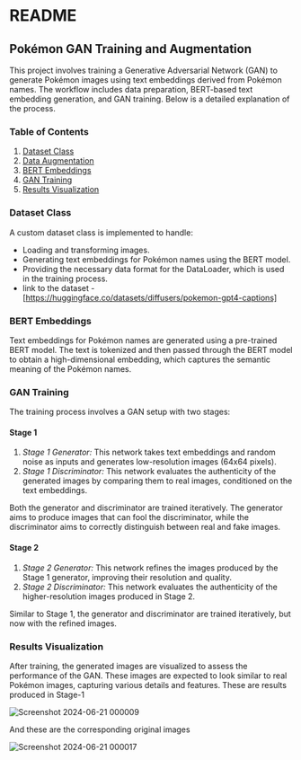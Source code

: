 # README

## Pokémon GAN Training and Augmentation

This project involves training a Generative Adversarial Network (GAN) to generate Pokémon images using text embeddings derived from Pokémon names. The workflow includes data preparation, BERT-based text embedding generation, and GAN training. Below is a detailed explanation of the process.

### Table of Contents
1. [Dataset Class](#dataset-class)
2. [Data Augmentation](#data-augmentation)
3. [BERT Embeddings](#bert-embeddings)
4. [GAN Training](#gan-training)
5. [Results Visualization](#results-visualization)

### Dataset Class

A custom dataset class is implemented to handle:

- Loading and transforming images.
- Generating text embeddings for Pokémon names using the BERT model.
- Providing the necessary data format for the DataLoader, which is used in the training process.
- link to the dataset - [https://huggingface.co/datasets/diffusers/pokemon-gpt4-captions]

### BERT Embeddings

Text embeddings for Pokémon names are generated using a pre-trained BERT model. The text is tokenized and then passed through the BERT model to obtain a high-dimensional embedding, which captures the semantic meaning of the Pokémon names.

### GAN Training

The training process involves a GAN setup with two stages:

#### Stage 1

1. *Stage 1 Generator:* This network takes text embeddings and random noise as inputs and generates low-resolution images (64x64 pixels).
2. *Stage 1 Discriminator:* This network evaluates the authenticity of the generated images by comparing them to real images, conditioned on the text embeddings.

Both the generator and discriminator are trained iteratively. The generator aims to produce images that can fool the discriminator, while the discriminator aims to correctly distinguish between real and fake images.

#### Stage 2

1. *Stage 2 Generator:* This network refines the images produced by the Stage 1 generator, improving their resolution and quality.
2. *Stage 2 Discriminator:* This network evaluates the authenticity of the higher-resolution images produced in Stage 2.

Similar to Stage 1, the generator and discriminator are trained iteratively, but now with the refined images.

### Results Visualization

After training, the generated images are visualized to assess the performance of the GAN. These images are expected to look similar to real Pokémon images, capturing various details and features.
These are results produced in Stage-1

![Screenshot 2024-06-21 000009](https://github.com/AaSiKu/Illusion_craft_Assignment_3/assets/152218569/be41a32c-713e-4551-b107-cf1d3f1c9b51)

And these are the corresponding original images

![Screenshot 2024-06-21 000017](https://github.com/AaSiKu/Illusion_craft_Assignment_3/assets/152218569/1b8fe4c8-8a52-434c-9bef-35d5655577fa)
